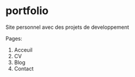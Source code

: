 # portfolio
Site personnel avec des projets de developpement

Pages: 
1. Acceuil
2. CV
3. Blog
4. Contact
